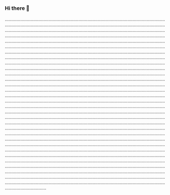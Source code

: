 ### Hi there 👋

....................................................................................................................................................................................................................................................................................................................................................................................................................................................................................................................................................................................................................................................................................................................................................................................................................................................................................................................................................................................................................................................................................................................................................................................................................................................................................................................................................................................................................................................................................................................................................................................................................................................................................................................................................................................................................................................................................................................................................................................................................................................................................................................................................................................................................................................................................................................................................................................................................................................................................................................................................................................................................................................................................................................................................................................................................................................................................................................................................................................................................................................................................................................................................................................................................................................................................................................................................................................................................................................................................................................................................................................................................................................................................................................................................................................................................................................................................................................................................................................................................................